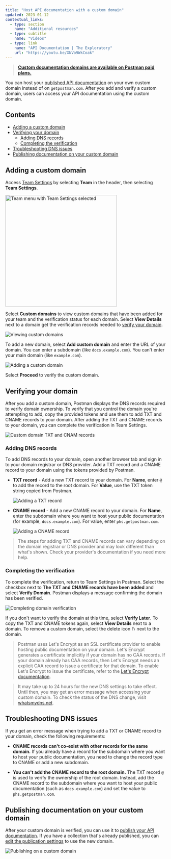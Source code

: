 ```yaml
---
title: "Host API documentation with a custom domain"
updated: 2023-01-12
contextual_links:
  - type: section
    name: "Additional resources"
  - type: subtitle
    name: "Videos"
  - type: link
    name: "API Documentation | The Exploratory"
    url: "https://youtu.be/XNVo9WkCoak"
---
```


> **[Custom documentation domains are available on Postman paid plans.](https://www.postman.com/pricing)**

You can host your [published API documentation](/docs/publishing-your-api/publishing-your-docs/) on your own custom domain instead of on `getpostman.com`. After you add and verify a custom domain, users can access your API documentation using the custom domain.

## Contents

* [Adding a custom domain](#adding-a-custom-domain)
* [Verifying your domain](#verifying-your-domain)
    * [Adding DNS records](#adding-dns-records)
    * [Completing the verification](#completing-the-verification)
* [Troubleshooting DNS issues](#troubleshooting-dns-issues)
* [Publishing documentation on your custom domain](#publishing-documentation-on-your-custom-domain)

## Adding a custom domain

Access [Team Settings](https://go.postman.co/settings/team/general) by selecting **Team** in the header, then selecting **Team Settings**.

<img alt="Team menu with Team Settings selected" src="https://assets.postman.com/postman-docs/v10/team-settings-menu-selected-v10.jpg" width="350px"/>

Select **Custom domains** to view custom domains that have been added for your team and the verification status for each domain. Select **View Details** next to a domain get the verification records needed to [verify your domain](#verifying-your-domain).

![Viewing custom domains](https://assets.postman.com/postman-docs/v10/custom-domains-view-v10-21.jpg)

To add a new domain, select **Add custom domain** and enter the URL of your domain. You can enter a subdomain (like `docs.example.com`). You can't enter your main domain (like `example.com`).

![Adding a custom domain](https://assets.postman.com/postman-docs/v10/custom-domains-add-v10-21.jpg)

Select **Proceed** to verify the custom domain.

## Verifying your domain

After you add a custom domain, Postman displays the DNS records required to verify domain ownership. To verify that you control the domain you're attempting to add, copy the provided tokens and use them to add TXT and CNAME records to your domain. After adding the TXT and CNAME records to your domain, you can complete the verification in Team Settings.

![Custom domain TXT and CNAM records](https://assets.postman.com/postman-docs/v10/custom-domains-dns-records-v10-21.jpg)

### Adding DNS records

To add DNS records to your domain, open another browser tab and sign in to your domain registrar or DNS provider. Add a TXT record and a CNAME record to your domain using the tokens provided by Postman.

* **TXT record** - Add a new TXT record to your domain. For **Name**, enter `@` to add the record to the root domain. For **Value**, use the TXT token string copied from Postman.

    ![Adding a TXT record](https://assets.postman.com/postman-docs/v10/custom-domains-add-txt.jpg)

* **CNAME record** - Add a new CNAME record to your domain. For **Name**, enter the subdomain where you want to host your public documentation (for example, `docs.example.com`). For value, enter `phs.getpostman.com`.

    ![Adding a CNAME record](https://assets.postman.com/postman-docs/v10/custom-domains-cname-record.jpg)

> The steps for adding TXT and CNAME records can vary depending on the domain registrar or DNS provider and may look different than what's shown. Check your provider's documentation if you need more help.

### Completing the verification

To complete the verification, return to Team Settings in Postman. Select the checkbox next to **The TXT and CNAME records have been added** and select **Verify Domain**. Postman displays a message confirming the domain has been verified.

![Completing domain verification](https://assets.postman.com/postman-docs/v10/custom-domains-verify-v10.jpg)

If you don't want to verify the domain at this time, select **Verify Later**. To copy the TXT and CNAME tokens again, select **View Details** next to a domain. To remove a custom domain, select the delete icon <img alt="Delete icon" src="https://assets.postman.com/postman-docs/icon-delete-v9.jpg#icon" width="12px"> next to the domain.

> Postman uses Let's Encrypt as an SSL certificate provider to enable hosting public documentation on your domain. Let's Encrypt generates a certificate implicitly if your domain has no CAA records. If your domain already has CAA records, then Let's Encrypt needs an explicit CAA record to issue a certificate for that domain. To enable Let's Encrypt to issue the certificate, refer to the [Let's Encrypt documentation](https://letsencrypt.org/docs/caa/).

<!-- -->

> It may take up to 24 hours for the new DNS settings to take effect. Until then, you may get an error message when accessing your custom domain. To check the status of the DNS change, visit [whatsmydns.net](https://www.whatsmydns.net/).

## Troubleshooting DNS issues

If you get an error message when trying to add a TXT or CNAME record to your domain, check the following requirements:

* **CNAME records can't co-exist with other records for the same domain.** If you already have a record for the subdomain where you want to host your public documentation, you need to change the record type to CNAME or add a new subdomain.

* **You can't add the CNAME record to the root domain.** The TXT record `@` is used to verify the ownership of the root domain. Instead, add the CNAME record to the subdomain where you want to host your public documentation (such as `docs.example.com`) and set the value to `phs.getpostman.com`.

## Publishing documentation on your custom domain

After your custom domain is verified, you can use it to [publish your API documentation](/docs/publishing-your-api/publishing-your-docs/#making-your-documentation-public). If you have a collection that's already published, you can [edit the publication settings](/docs/publishing-your-api/publishing-your-docs/#changing-publication-settings) to use the new domain.

![Publishing on a custom domain](https://assets.postman.com/postman-docs/v10/custom-domains-publish-v10-21.jpg)
